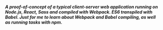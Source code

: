 ##### A proof-of-concept of a typical client-server web application running on Node.js, React, Sass and compiled with Webpack. ES6 transpiled with Babel. Just for me to learn about Webpack and Babel compiling, as well as running tasks with npm.
